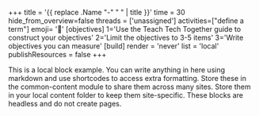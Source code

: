 +++
title = '{{ replace .Name "-" " " | title }}'
time = 30
hide_from_overview=false
threads = ['unassigned']
activities=["define a term"]
emoji= '🧩'
[objectives]
    1='Use the Teach Tech Together guide to construct your objectives'
    2='Limit the objectives to 3-5 items'
    3='Write objectives you can measure'
[build]
  render = 'never'
  list = 'local'
  publishResources = false
+++

This is a local block example. You can write anything in here using markdown and use shortcodes to access extra formatting. Store these in the common-content module to share them across many sites. Store them in your local content folder to keep them site-specific. These blocks are headless and do not create pages.
